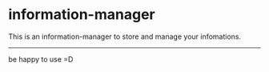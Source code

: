 # information-manager
This is an information-manager to store and manage your infomations.

---
be happy to use =D  
